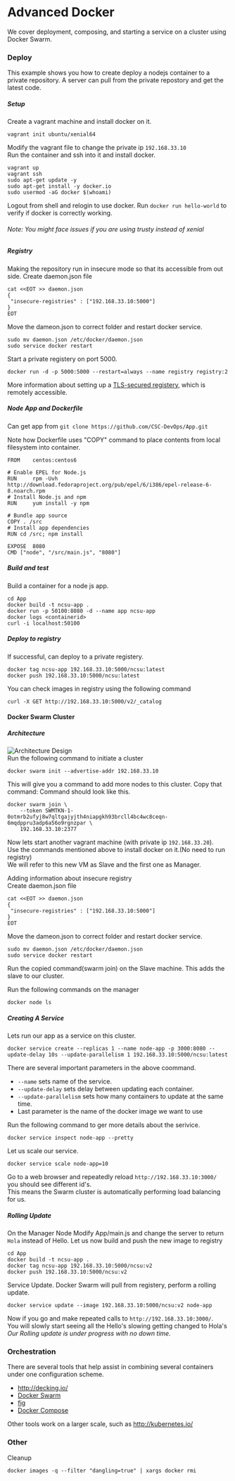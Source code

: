 # Advanced Docker

We cover deployment, composing, and starting a service on a cluster using Docker Swarm.


### Deploy

This example shows you how to create deploy a nodejs container to a private repository. 
A server can pull from the private repostory and get the latest code.

##### Setup

Create a vagrant machine and install docker on it.
```
vagrant init ubuntu/xenial64
```
Modify the vagrant file to change the private ip `192.168.33.10`  
Run the container and ssh into it and install docker.
```
vagrant up
vagrant ssh
sudo apt-get update -y
sudo apt-get install -y docker.io
sudo usermod -aG docker $(whoami)
```
Logout from shell and relogin to use docker. Run `docker run hello-world` to verify if docker is correctly working.
###### Note: You might face issues if you are using trusty instead of xenial
##### Registry
Making the repository run in insecure mode so that its accessible from out side.
Create daemon.json file
```
cat <<EOT >> daemon.json
{
 "insecure-registries" : ["192.168.33.10:5000"]
}
EOT
```
Move the dameon.json to correct folder and restart docker service.  
```
sudo mv daemon.json /etc/docker/daemon.json
sudo service docker restart
```


Start a private registery on port 5000.

```
docker run -d -p 5000:5000 --restart=always --name registry registry:2
```

More information about setting up a [TLS-secured registery](https://docs.docker.com/registry/deploying/), which is remotely accessible.

##### Node App and Dockerfile

Can get app from `git clone https://github.com/CSC-DevOps/App.git`

Note how Dockerfile uses "COPY" command to place contents from local filesystem into container.

```
FROM    centos:centos6

# Enable EPEL for Node.js
RUN     rpm -Uvh http://download.fedoraproject.org/pub/epel/6/i386/epel-release-6-8.noarch.rpm
# Install Node.js and npm
RUN     yum install -y npm

# Bundle app source
COPY . /src
# Install app dependencies
RUN cd /src; npm install

EXPOSE  8080
CMD ["node", "/src/main.js", "8080"]
```

##### Build and test 

Build a container for a node js app.

```
cd App
docker build -t ncsu-app .
docker run -p 50100:8080 -d --name app ncsu-app
docker logs <containerid>
curl -i localhost:50100
```

##### Deploy to registry

If successful, can deploy to a private registery.

```
docker tag ncsu-app 192.168.33.10:5000/ncsu:latest
docker push 192.168.33.10:5000/ncsu:latest
```
You can check images in registry using the following command
```
curl -X GET http://192.168.33.10:5000/v2/_catalog
```

#### Docker Swarm Cluster
##### Architecture
![Architecture Design](Architecture.png)  
Run the following command to initiate a cluster

```
docker swarm init --advertise-addr 192.168.33.10
```
This will give you a command to add more nodes to this cluster. Copy that command: 
Command should look like this.
```
docker swarm join \
    --token SWMTKN-1-0otmrb2ufyj8w7qltgajyjth4niapgkh93brcll4bc4wc8ceqn-6mqdppru3adp6a56o9rgnzpar \
    192.168.33.10:2377
```

Now lets start another vagrant machine (with private ip `192.168.33.20`).   
Use the commands mentioned above to install docker on it.(No need to run registry)  
We will refer to this new VM as Slave and the first one as Manager.

Adding information about insecure registry  
Create daemon.json file
```
cat <<EOT >> daemon.json
{
 "insecure-registries" : ["192.168.33.10:5000"]
}
EOT
```
Move the dameon.json to correct folder and restart docker service.  
```
sudo mv daemon.json /etc/docker/daemon.json
sudo service docker restart
```
Run the copied command(swarm join) on the Slave machine. This adds the slave to our cluster.

Run the following commands on the manager
```
docker node ls 
```
##### Creating A Service

Lets run our app as a service on this cluster. 
```
docker service create --replicas 1 --name node-app -p 3000:8080 --update-delay 10s --update-parallelism 1 192.168.33.10:5000/ncsu:latest
```
There are several important parameters in the above coommand. 
- `--name` sets name of the service.
- `--update-delay` sets delay between updating each container.
- `--update-parallelism` sets how many containers to update at the same time.
- Last parameter is the name of the docker image we want to use

Run the following command to ger more details about the serivice.
```
docker service inspect node-app --pretty
```

Let us scale our service.
```
docker service scale node-app=10
```
Go to a web browser and repeatedly reload `http://192.168.33.10:3000/` you should see different id's.  
This means the Swarm cluster is automatically performing load balancing for us.

##### Rolling Update
On the Manager Node
Modify App/main.js and change the server to return `Hola` instead of Hello.
Let us now build and push the new image to registry

```
cd App
docker build -t ncsu-app .
docker tag ncsu-app 192.168.33.10:5000/ncsu:v2
docker push 192.168.33.10:5000/ncsu:v2
```

Service Update. Docker Swarm will pull from registery, perform a rolling update.

```
docker service update --image 192.168.33.10:5000/ncsu:v2 node-app  
```

Now if you go and make repeated calls to `http://192.168.33.10:3000/`.  
You will slowly start seeing all the Hello's slowing getting changed to Hola's  
*Our Rolling update is under progress with no down time.*

### Orchestration

There are several tools that help assist in combining several containers under one configuration scheme.

* http://decking.io/
* [Docker Swarm](https://docs.docker.com/engine/swarm/)
* [fig](http://www.fig.sh/)
* [Docker Compose](https://docs.docker.com/compose/)

Other tools work on a larger scale, such as http://kubernetes.io/

### Other

Cleanup

`docker images -q --filter "dangling=true" | xargs docker rmi`

